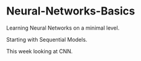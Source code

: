 # Neural-Networks-Basics

Learning Neural Networks on a minimal level.

Starting with Sequential Models.

This week looking at CNN.